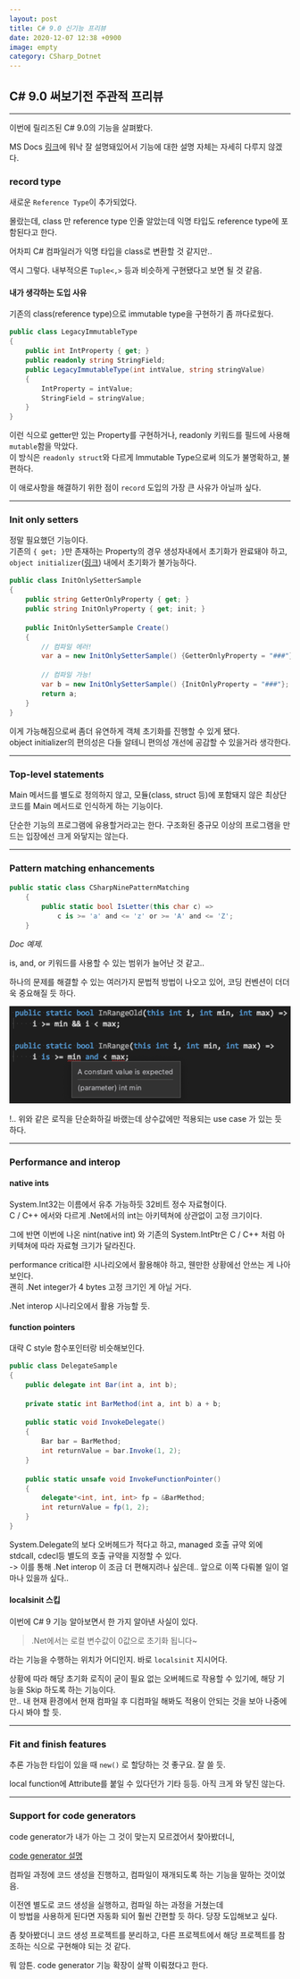 ```yaml
---
layout: post
title: C# 9.0 신기능 프리뷰
date: 2020-12-07 12:38 +0900
image: empty
category: CSharp_Dotnet
--- 
```


## C# 9.0 써보기전 주관적 프리뷰

---

이번에 릴리즈된 C# 9.0의 기능을 살펴봤다. 

MS Docs [링크](https://docs.microsoft.com/ko-kr/dotnet/csharp/whats-new/csharp-9)에 워낙 잘 설명돼있어서 기능에 대한 설명 자체는 자세히 다루지 않겠다.

### record type

새로운 `Reference Type`이 추가되었다.

몰랐는데, class 만 reference type 인줄 알았는데 익명 타입도 reference type에 포함된다고 한다.

어차피 C# 컴파일러가 익명 타입을 class로 변환할 것 같지만..

<html>
<script src="https://gist.github.com/penspanic/e25ebe8c3b2eef1e2fc01e6f9cbaa962.js"></script>
</html>

역시 그렇다. 내부적으론 `Tuple<,>` 등과 비슷하게 구현됐다고 보면 될 것 같음.

#### 내가 생각하는 도입 사유

기존의 class(reference type)으로 immutable type을 구현하기 좀 까다로웠다.

```csharp
public class LegacyImmutableType
{
    public int IntProperty { get; }
    public readonly string StringField;
    public LegacyImmutableType(int intValue, string stringValue)
    {
        IntProperty = intValue;
        StringField = stringValue;
    }
}
```
이런 식으로 getter만 있는 Property를 구현하거나, readonly 키워드를 필드에 사용해 `mutable`함을 막았다.  
이 방식은 `readonly struct`와 다르게 Immutable Type으로써 의도가 불명확하고, 불편하다.

이 애로사항을 해결하기 위한 점이 `record` 도입의 가장 큰 사유가 아닐까 싶다.

---

### Init only setters

정말 필요했던 기능이다.  
기존의 `{ get; }`만 존재하는 Property의 경우 생성자내에서 초기화가 완료돼야 하고,  
`object initializer`([링크](https://docs.microsoft.com/ko-kr/dotnet/csharp/programming-guide/classes-and-structs/how-to-initialize-objects-by-using-an-object-initializer)) 내에서 초기화가 불가능하다.

```csharp   
public class InitOnlySetterSample
{
    public string GetterOnlyProperty { get; }
    public string InitOnlyProperty { get; init; }

    public InitOnlySetterSample Create()
    {
        // 컴파일 에러!
        var a = new InitOnlySetterSample() {GetterOnlyProperty = "###"};

        // 컴파일 가능!
        var b = new InitOnlySetterSample() {InitOnlyProperty = "###"};
        return a;
    }
}
```

이게 가능해짐으로써 좀더 유연하게 객체 초기화를 진행할 수 있게 됐다.  
object initializer의 편의성은 다들 알테니 편의성 개선에 공감할 수 있을거라 생각한다.

---

### Top-level statements

Main 메서드를 별도로 정의하지 않고, 모듈(class, struct 등)에 포함돼지 않은 최상단 코드를
Main 메서드로 인식하게 하는 기능이다.

단순한 기능의 프로그램에 유용할거라고는 한다. 구조화된 중규모 이상의 프로그램을 만드는 입장에선 크게 와닿지는 않는다.

---

### Pattern matching enhancements

```csharp
public static class CSharpNinePatternMatching
    {
        public static bool IsLetter(this char c) =>
            c is >= 'a' and <= 'z' or >= 'A' and <= 'Z';
    }
```
*Doc 예제.*

is, and, or 키워드를 사용할 수 있는 범위가 늘어난 것 같고..

하나의 문제를 해결할 수 있는 여러가지 문법적 방법이 나오고 있어, 코딩 컨벤션이 더더욱 중요해질 듯 하다.

![이미지](/assets/img/4/1.png)

!.. 위와 같은 로직을 단순화하길 바랬는데 상수값에만 적용되는 use case 가 있는 듯 하다.  

---

### Performance and interop
#### native ints

System.Int32는 이름에서 유추 가능하듯 32비트 정수 자료형이다.  
C / C++ 에서와 다르게 .Net에서의 int는 아키텍쳐에 상관없이 고정 크기이다.

그에 반면 이번에 나온 nint(native int) 와 기존의 System.IntPtr은 C / C++ 처럼 아키텍쳐에 따라 자료형 크기가 달라진다.

performance critical한 시나리오에서 활용해야 하고, 웬만한 상황에선 안쓰는 게 나아보인다.  
괜히 .Net integer가 4 bytes 고정 크기인 게 아닐 거다.

.Net interop 시나리오에서 활용 가능할 듯.

#### function pointers

대략 C style 함수포인터랑 비슷해보인다.

```csharp
public class DelegateSample
{
    public delegate int Bar(int a, int b);

    private static int BarMethod(int a, int b) a + b;

    public static void InvokeDelegate()
    {
        Bar bar = BarMethod;
        int returnValue = bar.Invoke(1, 2);
    }

    public static unsafe void InvokeFunctionPointer()
    {
        delegate*<int, int, int> fp = &BarMethod;
        int returnValue = fp(1, 2);
    }
}
```

System.Delegate의 보다 오버헤드가 적다고 하고,
managed 호출 규약 외에 stdcall, cdecl등 별도의 호출 규약을 지정할 수 있다.  
-> 이를 통해 .Net interop 이 조금 더 편해지려나 싶은데.. 앞으로 이쪽 다뤄볼 일이 얼마나 있을까 싶다..

#### localsinit 스킵

이번에 C# 9 기능 알아보면서 한 가지 알아낸 사실이 있다.

> .Net에서는 로컬 변수값이 0값으로 초기화 됩니다~

라는 기능을 수행하는 위치가 어디인지. 바로 `localsinit` 지시어다.

상황에 따라 해당 초기화 로직이 굳이 필요 없는 오버헤드로 작용할 수 있기에, 해당 기능을 Skip 하도록 하는 기능이다.  
만.. 내 현재 환경에서 현재 컴파일 후 디컴파일 해봐도 적용이 안되는 것을 보아 나중에 다시 봐야 할 듯.

---

### Fit and finish features

추론 가능한 타입이 있을 때 `new()` 로 할당하는 것 좋구요. 잘 쓸 듯.

local function에 Attribute를 붙일 수 있다던가 기타 등등. 아직 크게 와 닿진 않는다.

---

### Support for code generators

code generator가 내가 아는 그 것이 맞는지 모르겠어서 찾아봤더니,  

[code generator 설명](https://devblogs.microsoft.com/dotnet/introducing-c-source-generators/)


컴파일 과정에 코드 생성을 진행하고, 컴파일이 재개되도록 하는 기능을 말하는 것이었음.

이전엔 별도로 코드 생성을 실행하고, 컴파일 하는 과정을 거쳤는데  
이 방법을 사용하게 된다면 자동화 되어 훨씬 간편할 듯 하다. 당장 도입해보고 싶다.

좀 찾아봤더니 코드 생성 프로젝트를 분리하고, 다른 프로젝트에서 해당 프로젝트를 참조하는 식으로 구현해야 되는 것 같다.

뭐 암튼. code generator 기능 확장이 살짝 이뤄졌다고 한다.